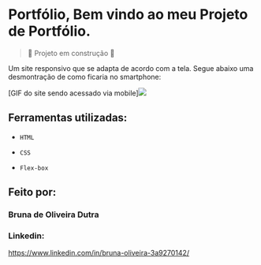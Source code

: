 
# Portfólio, Bem vindo ao meu Projeto de Portfólio.

> :construction: Projeto em construção :construction:

Um site responsivo que se adapta de acordo com a tela. Segue abaixo uma desmontração de como ficaria no smartphone:

[GIF do site sendo acessado via mobile]<img src="https://github.com/ikarosny/portfolio/blob/main/ezgif.com-optimize.gif">

## Ferramentas utilizadas:

- ``HTML``

- ``CSS``

- ``Flex-box``

## Feito por:

### Bruna de Oliveira Dutra

### Linkedin:
https://www.linkedin.com/in/bruna-oliveira-3a9270142/
